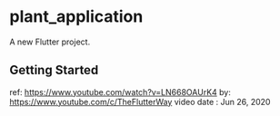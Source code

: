 # plant_application

A new Flutter project.

## Getting Started

ref: https://www.youtube.com/watch?v=LN668OAUrK4
by: https://www.youtube.com/c/TheFlutterWay
video date : Jun 26, 2020